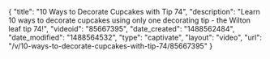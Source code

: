 {
    "title": "10 Ways to Decorate Cupcakes with Tip 74",
    "description": "Learn 10 ways to decorate cupcakes using only one decorating tip - the Wilton leaf tip 74!",
    "videoid": "85667395",
    "date_created": "1488562484",
    "date_modified": "1488564532",
    "type": "captivate",
    "layout": "video",
    "url": "\/v\/10-ways-to-decorate-cupcakes-with-tip-74\/85667395"
}